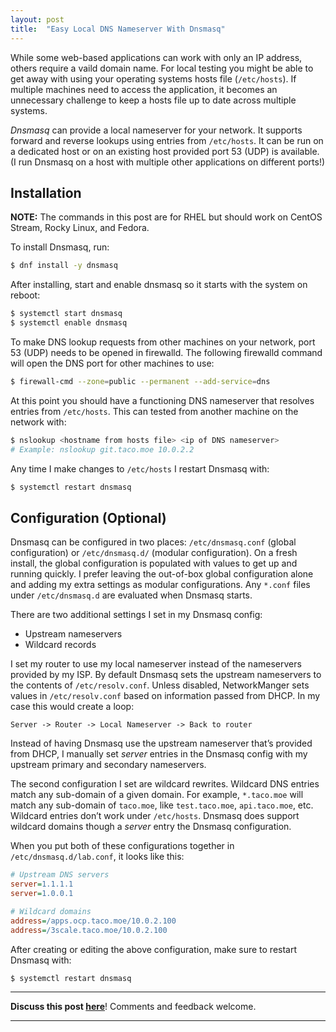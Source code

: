 ```yaml
---
layout: post
title:  "Easy Local DNS Nameserver With Dnsmasq"
---
```


While some web-based applications can work with only an IP address, others require a vaild domain name. For local testing you might be able to get away with using your operating systems hosts file (`/etc/hosts`). If multiple machines need to access the application, it becomes an unnecessary challenge to keep a hosts file up to date across multiple systems. 

*Dnsmasq* can provide a local nameserver for your  network. It supports forward and reverse lookups using entries from `/etc/hosts`. It can be run on a dedicated host or on an existing host provided port 53 (UDP) is available. (I run Dnsmasq on a host with multiple other applications on different ports!)

## Installation

**NOTE:** The commands in this post are for RHEL but should work on CentOS Stream, Rocky Linux, and Fedora.

To install Dnsmasq, run:

```bash
$ dnf install -y dnsmasq
```

After installing, start and enable dnsmasq so it starts with the system on reboot:

```bash
$ systemctl start dnsmasq
$ systemctl enable dnsmasq
```

To make DNS lookup requests from other machines on your network, port 53 (UDP) needs to be opened in firewalld. The following firewalld command will open the DNS port for other machines to use:

```bash
$ firewall-cmd --zone=public --permanent --add-service=dns
```

At this point you should have a functioning DNS nameserver that resolves entries from `/etc/hosts`. This can tested from another machine on the network with:

```bash
$ nslookup <hostname from hosts file> <ip of DNS nameserver>
# Example: nslookup git.taco.moe 10.0.2.2
```

Any time I make changes to `/etc/hosts` I restart Dnsmasq with:

```bash
$ systemctl restart dnsmasq
```

## Configuration (Optional)

Dnsmasq can be configured in two places: `/etc/dnsmasq.conf` (global configuration) or `/etc/dnsmasq.d/` (modular configuration). On a fresh install, the global configuration is populated with values to get up and running quickly. I prefer leaving the out-of-box global configuration alone and adding my extra settings as modular configurations. Any `*.conf` files under `/etc/dnsmasq.d` are evaluated when Dnsmasq starts.

There are two additional settings I set in my Dnsmasq config:

* Upstream nameservers
* Wildcard records

I set my router to use my local nameserver instead of the nameservers provided by my ISP. By default Dnsmasq sets the upstream nameservers to the contents of `/etc/resolv.conf`. Unless disabled, NetworkManger sets values in `/etc/resolv.conf` based on information passed from DHCP. In my case this would create a loop:

```text
Server -> Router -> Local Nameserver -> Back to router
```

Instead of having Dnsmasq use the upstream nameserver that’s provided from DHCP, I manually set *server* entries in the Dnsmasq config with my upstream primary and secondary nameservers.

The second configuration I set are wildcard rewrites. Wildcard DNS entries match any sub-domain of a given domain. For example, `*.taco.moe` will match any sub-domain of `taco.moe`, like `test.taco.moe`, `api.taco.moe`, etc. Wildcard entries don’t work under `/etc/hosts`. Dnsmasq does support wildcard domains though a *server* entry the Dnsmasq configuration.

When you put both of these configurations together in `/etc/dnsmasq.d/lab.conf`, it looks like this:

```ini
# Upstream DNS servers
server=1.1.1.1
server=1.0.0.1

# Wildcard domains
address=/apps.ocp.taco.moe/10.0.2.100
address=/3scale.taco.moe/10.0.2.100
```

After creating or editing the above configuration, make sure to restart Dnsmasq with:

```bash
$ systemctl restart dnsmasq
```

---

**Discuss this post
[here](https://github.com/RyanMillerC/taco.moe/discussions/1)**! Comments and
feedback welcome.

---
